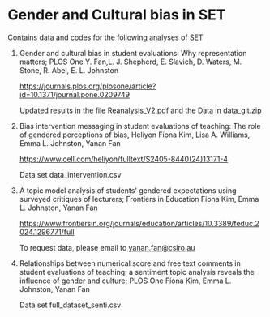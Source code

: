 # Gender and Cultural bias in SET

Contains data and codes for the following analyses of SET


1) Gender and cultural bias in student evaluations: Why representation matters; PLOS One
Y. Fan,L. J. Shepherd, E. Slavich, D. Waters, M. Stone, R. Abel, E. L. Johnston

   https://journals.plos.org/plosone/article?id=10.1371/journal.pone.0209749

   Updated results in the file Reanalysis_V2.pdf and the Data in data_git.zip


2) Bias intervention messaging in student evaluations of teaching: The role of gendered perceptions of bias, Heliyon
   Fiona Kim, Lisa A. Williams, Emma L. Johnston, Yanan Fan

   https://www.cell.com/heliyon/fulltext/S2405-8440(24)13171-4

   Data set data_intervention.csv


4) A topic model analysis of students' gendered expectations using surveyed critiques of lecturers; Frontiers in Education
   Fiona Kim, Emma L. Johnston, Yanan Fan

   https://www.frontiersin.org/journals/education/articles/10.3389/feduc.2024.1296771/full

   To request data, please email to yanan.fan@csiro.au

 6) Relationships between numerical score and free text comments in student evaluations of teaching: a sentiment topic analysis reveals the influence of gender and culture; PLOS One
    Fiona Kim, Emma L. Johnston, Yanan Fan

    Data set full_dataset_senti.csv

    
